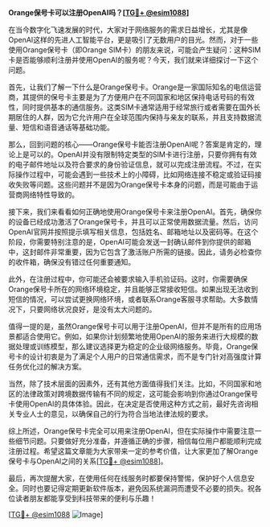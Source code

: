 **Orange保号卡可以注册OpenAI吗？[[TG💪+ @esim1088](https://t.me/s/esim1088)]**

在当今数字化飞速发展的时代，大家对于网络服务的需求日益增长，尤其是像OpenAI这样的先进人工智能平台，更是吸引了无数用户的目光。然而，对于一些使用Orange保号卡（即Orange SIM卡）的朋友来说，可能会产生疑问：这种SIM卡是否能够顺利注册并使用OpenAI的服务呢？今天，我们就来详细探讨一下这个问题。

首先，让我们了解一下什么是Orange保号卡。Orange是一家国际知名的电信运营商，其提供的保号卡主要是为了方便用户在不同国家和地区保持电话号码的有效性，同时提供基本的通信服务。这类SIM卡通常适用于经常旅行或者需要在国外长期居住的人群，因为它允许用户在全球范围内保持与亲友的联系，并且支持数据流量、短信和语音通话等基础功能。

那么，回到问题的核心——Orange保号卡能否注册OpenAI呢？答案是肯定的，理论上是可以的。OpenAI并没有限制特定类型的SIM卡进行注册，只要你拥有有效的电子邮件地址以及符合要求的身份验证信息，就可以完成注册流程。不过，在实际操作过程中，可能会遇到一些技术上的小障碍，比如网络连接不稳定或验证码接收失败等问题。这些问题并不是因为Orange保号卡本身的问题，而是可能由于运营商网络特性导致的。

接下来，我们来看看如何正确地使用Orange保号卡来注册OpenAI。首先，确保你的设备已经成功激活了Orange保号卡，并且可以正常使用数据流量。然后，访问OpenAI官网并按照提示填写相关信息，包括姓名、邮箱地址以及密码等。在这个阶段，你需要特别注意的是，OpenAI可能会发送一封确认邮件到你提供的邮箱中，这封邮件非常重要，因为它包含了激活账户所需的链接。因此，请务必检查你的收件箱，确保没有错过任何重要通知。

此外，在注册过程中，你可能还会被要求输入手机验证码。这时，你需要确保Orange保号卡所在的网络环境稳定，并且能够正常接收短信。如果出现无法收到短信的情况，可以尝试更换网络环境，或者联系Orange客服寻求帮助。大多数情况下，只要网络状况良好，是没有太大问题的。

值得一提的是，虽然Orange保号卡可以用于注册OpenAI，但并不是所有的应用场景都适合使用它。例如，如果你计划频繁地使用OpenAI的服务来进行大规模的数据处理或训练模型，那么建议选择更为稳定的企业级网络服务。毕竟，Orange保号卡的设计初衷是为了满足个人用户的日常通信需求，而不是专门针对高强度计算任务优化过的解决方案。

当然，除了技术层面的因素外，还有其他方面值得我们关注。比如，不同国家和地区的法律政策对跨境数据传输有不同的规定，这可能会影响到你通过Orange保号卡使用OpenAI的具体体验。因此，在决定是否使用这种方式之前，最好先咨询相关专业人士的意见，以确保自己的行为符合当地法律法规的要求。

综上所述，Orange保号卡完全可以用来注册OpenAI，但在实际操作中需要注意一些细节问题。只要做好充分准备，并遵循正确的步骤，相信每位用户都能顺利完成注册过程。希望这篇文章能为大家带来一定的参考价值，让大家更加了解Orange保号卡与OpenAI之间的关系[[TG💪+ @esim1088](https://t.me/s/esim1088)]。

最后，再次提醒大家，在使用任何在线服务时都要保持警惕，保护好个人信息安全。同时也要记得定期更新软件版本，避免因系统漏洞而遭受不必要的损失。祝各位读者朋友都能享受到科技带来的便利与乐趣！ 

[[TG💪+ @esim1088](https://t.me/s/esim1088) ![Image](https://i.postimg.cc/4NQfJmqS/Snipaste-2025-05-13-00-14-12.png)]